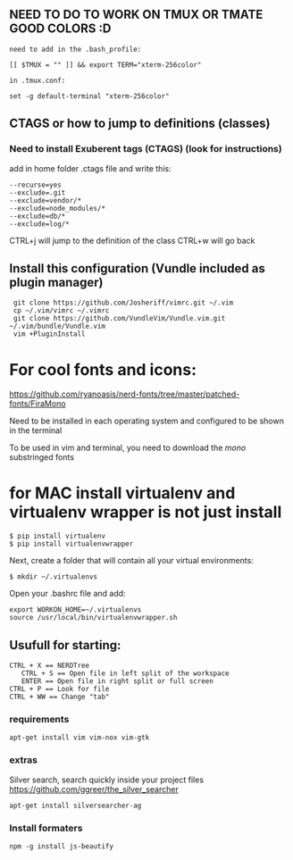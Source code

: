 ## NEED TO DO TO WORK ON TMUX OR TMATE GOOD COLORS :D

```
need to add in the .bash_profile:

[[ $TMUX = "" ]] && export TERM="xterm-256color"

in .tmux.conf:

set -g default-terminal "xterm-256color"
```

## CTAGS or how to jump to definitions (classes)

### Need to install Exuberent tags (CTAGS) (look for instructions)

add in home folder .ctags file and write this:

```
--recurse=yes
--exclude=.git
--exclude=vendor/*
--exclude=node_modules/*
--exclude=db/*
--exclude=log/*
```

CTRL+j will jump to the definition of the class
CTRL+w will go back

## Install this configuration (Vundle included as plugin manager)
``` shell
 git clone https://github.com/Josheriff/vimrc.git ~/.vim
 cp ~/.vim/vimrc ~/.vimrc
 git clone https://github.com/VundleVim/Vundle.vim.git ~/.vim/bundle/Vundle.vim
 vim +PluginInstall
```

# For cool fonts and icons:
https://github.com/ryanoasis/nerd-fonts/tree/master/patched-fonts/FiraMono

Need to be installed in each operating system and configured to be shown in the terminal

To be used in vim and terminal, you need to download the _mono_ substringed fonts



# for MAC install virtualenv and virtualenv wrapper is not just install


```
$ pip install virtualenv
$ pip install virtualenvwrapper
```

Next, create a folder that will contain all your virtual environments:

```
$ mkdir ~/.virtualenvs
```

Open your .bashrc file and add:

```
export WORKON_HOME=~/.virtualenvs
source /usr/local/bin/virtualenvwrapper.sh
```



## Usufull for starting:

```
CTRL + X == NERDTree
   CTRL + S == Open file in left split of the workspace
   ENTER == Open file in right split or full screen
CTRL + P == Look for file
CTRL + WW == Change "tab"

```



### requirements

```
apt-get install vim vim-nox vim-gtk
```

### extras
Silver search, search quickly inside your project files https://github.com/ggreer/the_silver_searcher
```
apt-get install silversearcher-ag
```

### Install formaters

```
npm -g install js-beautify
```
